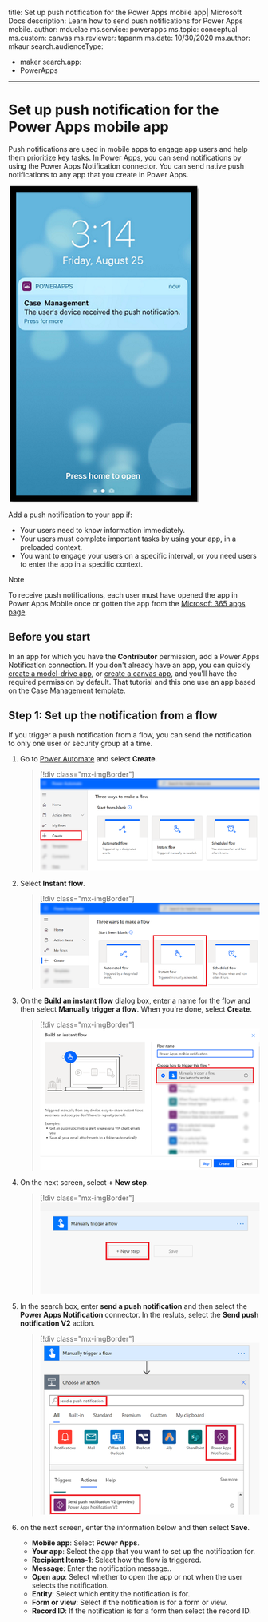 title: Set up push notification for the Power Apps mobile app| Microsoft Docs
description: Learn how to send push notifications for Power Apps mobile.
author: mduelae
ms.service: powerapps
ms.topic: conceptual
ms.custom: canvas
ms.reviewer: tapanm
ms.date: 10/30/2020
ms.author: mkaur
search.audienceType: 
  - maker
search.app: 
  - PowerApps
---
# Set up push notification for the Power Apps mobile app

Push notifications are used in mobile apps to engage app users and help them prioritize key tasks. In Power Apps, you can send notifications by using the Power Apps Notification connector. You can send native push notifications to any app that you create in Power Apps. 

![Example of what a push notification looks like](media/pic1-notification-screenshot.png)

Add a push notification to your app if:

* Your users need to know information immediately.
* Your users must complete important tasks by using your app, in a preloaded context.
* You want to engage your users on a specific interval, or you need users to enter the app in a specific context.

> [!NOTE]
> To receive push notifications, each user must have opened the app in Power Apps Mobile once or gotten the app from the [Microsoft 365 apps page](https://www.office.com/apps).

## Before you start
In an app for which you have the **Contributor** permission, add a Power Apps Notification connection. If you don't already have an app, you can quickly [create a model-drive app](https://docs.microsoft.com/powerapps/maker/model-driven-apps/build-first-model-driven-app#create-your-model-driven-app), or [create a canvas app](https://docs.microsoft.com/powerapps/maker/canvas-apps/get-started-test-drive), and you'll have the required permission by default. That tutorial and this one use an app based on the Case Management template.

## Step 1: Set up the notification from a flow

If you trigger a push notification from a flow, you can send the notification to only one user or security group at a time.

1. Go to [Power Automate](https://flow.microsoft.com) and select **Create**.

   > [!div class="mx-imgBorder"] 
   > ![Select Create](media/create-notification.png)

2. Select **Instant flow**.

   > [!div class="mx-imgBorder"] 
   > ![Select Instant flow](media/create-notification-step2.png)

3. On the **Build an instant flow** dialog box, enter a name for the flow and then select **Manually trigger a flow**. When you're done, select **Create**.

   > [!div class="mx-imgBorder"] 
   > ![Enter the flow name and then select manually triger a flow](media/create-notification-step3.png)
   
   
 4. On the next screen, select **+ New step**.   
 
    > [!div class="mx-imgBorder"] 
    > ![Select new step](media/create-notification-step4.png)
    
 5. In the search box, enter **send a push notification** and then select the **Power Apps Notification** connector. In the resluts, select the **Send push notification V2** action.
 
    > [!div class="mx-imgBorder"] 
    > ![Enter the action and select the connector](media/create-notification-step5.png)
 
 6. on the next screen, enter the information below and then select **Save**.
 
 	- **Mobile app**: Select **Power Apps**.
	- **Your app**: Select the app that you want to set up the notification for.
	- **Recipient Items-1**: Select how the flow is triggered.
	- **Message**: Enter the notification message..
	- **Open app**: Select whether to open the app or not when the user selects the notification.
	- **Entity**: Select which entity the notification is for.
	- **Form or view**: Select if the notification is for a form or view.
	- **Record ID**: If the notification is for a form then select the record ID.
